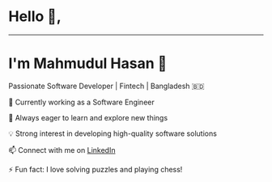# Hello 👋, 
---
# I'm Mahmudul Hasan 👋
Passionate Software Developer | Fintech | Bangladesh 🇧🇩

🔭 Currently working as a Software Engineer

🌱 Always eager to learn and explore new things

💡 Strong interest in developing high-quality software solutions

📫 Connect with me on [LinkedIn](https://www.linkedin.com/in/mahmudulhasan/)

⚡ Fun fact: I love solving puzzles and playing chess!


